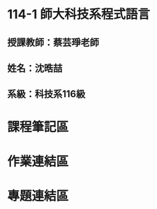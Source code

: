 # 114-1 師大科技系程式語言
## 授課教師：蔡芸琤老師  <br />
## 姓名：沈晧喆  <br />
## 系級：科技系116級  <br >
# 課程筆記區

# 作業連結區

# 專題連結區
